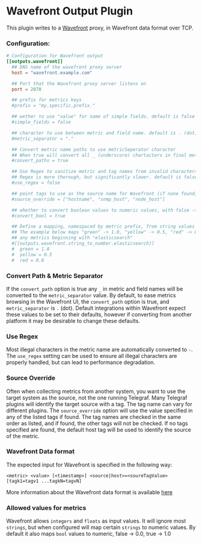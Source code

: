 # Wavefront Output Plugin

This plugin writes to a [Wavefront](https://www.wavefront.com) proxy, in Wavefront data format over TCP.


### Configuration:

```toml
# Configuration for Wavefront output 
[[outputs.wavefront]]
  ## DNS name of the wavefront proxy server
  host = "wavefront.example.com"

  ## Port that the Wavefront proxy server listens on
  port = 2878

  ## prefix for metrics keys
  #prefix = "my.specific.prefix."

  ## wether to use "value" for name of simple fields. default is false
  #simple_fields = false

  ## character to use between metric and field name. default is . (dot)
  #metric_separator = "."

  ## Convert metric name paths to use metricSeperator character
  ## When true will convert all _ (underscore) chartacters in final metric name. default is true
  #convert_paths = true

  ## Use Regex to sanitize metric and tag names from invalid characters
  ## Regex is more thorough, but significantly slower. default is false
  #use_regex = false

  ## point tags to use as the source name for Wavefront (if none found, host will be used)
  #source_override = ["hostname", "snmp_host", "node_host"]

  ## whether to convert boolean values to numeric values, with false -> 0.0 and true -> 1.0. default is true
  #convert_bool = true

  ## Define a mapping, namespaced by metric prefix, from string values to numeric values
  ## The example below maps "green" -> 1.0, "yellow" -> 0.5, "red" -> 0.0 for
  ## any metrics beginning with "elasticsearch"
  #[[outputs.wavefront.string_to_number.elasticsearch]]
  #  green = 1.0
  #  yellow = 0.5
  #  red = 0.0
```


### Convert Path & Metric Separator
If the `convert_path` option is true any `_` in metric and field names will be converted to the `metric_separator` value. 
By default, to ease metrics browsing in the Wavefront UI, the `convert_path` option is true, and `metric_separator` is `.` (dot). 
Default integrations within Wavefront expect these values to be set to their defaults, however if converting from another platform
it may be desirable to change these defaults.


### Use Regex
Most illegal characters in the metric name are automatically converted to `-`.  
The `use_regex` setting can be used to ensure all illegal characters are properly handled, but can lead to performance degradation.


### Source Override
Often when collecting metrics from another system, you want to use the target system as the source, not the one running Telegraf. 
Many Telegraf plugins will identify the target source with a tag. The tag name can vary for different plugins. The `source_override`
option will use the value specified in any of the listed tags if found. The tag names are checked in the same order as listed, 
and if found, the other tags will not be checked. If no tags specified are found, the default host tag will be used to identify the 
source of the metric.


### Wavefront Data format
The expected input for Wavefront is specified in the following way:
```
<metric> <value> [<timestamp>] <source|host>=<soureTagValue> [tagk1=tagv1 ...tagkN=tagvN]
```
More information about the Wavefront data format is available [here](https://community.wavefront.com/docs/DOC-1031)


### Allowed values for metrics
Wavefront allows `integers` and `floats` as input values.  It will ignore most `strings`, but when configured
will map certain `strings` to numeric values.  By default it also maps `bool` values to numeric, false -> 0.0, 
true -> 1.0